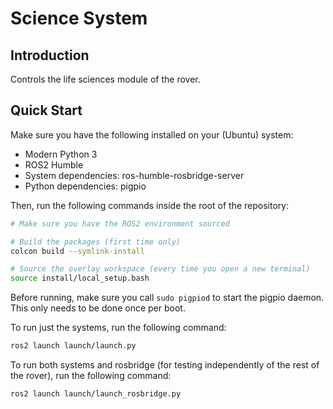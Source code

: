 # Science System

## Introduction

Controls the life sciences module of the rover.

## Quick Start

Make sure you have the following installed on your (Ubuntu) system:

-   Modern Python 3
-   ROS2 Humble
-   System dependencies: ros-humble-rosbridge-server
-   Python dependencies: pigpio

Then, run the following commands inside the root of the repository:

```bash
# Make sure you have the ROS2 environment sourced

# Build the packages (first time only)
colcon build --symlink-install

# Source the overlay workspace (every time you open a new terminal)
source install/local_setup.bash
```

Before running, make sure you call `sudo pigpiod` to start the pigpio daemon. This only needs to be done once per boot.

To run just the systems, run the following command:

```bash
ros2 launch launch/launch.py
```

To run both systems and rosbridge (for testing independently of the rest of the rover), run the following command:

```bash
ros2 launch launch/launch_rosbridge.py
```
